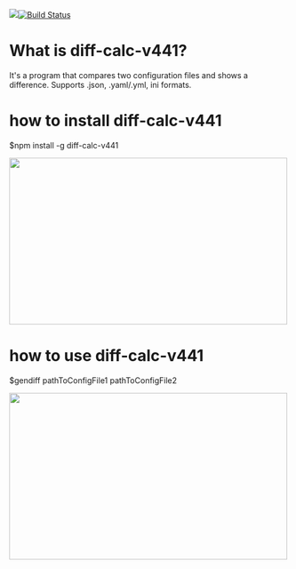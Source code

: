 <a href="https://codeclimate.com/github/sithari41441/project-lvl2-s463/maintainability"><img src="https://api.codeclimate.com/v1/badges/38e9d8714e795f792866/maintainability" /></a>[![Build Status](https://travis-ci.org/sithari41441/project-lvl2-s463.svg?branch=master)](https://travis-ci.org/sithari41441/project-lvl2-s463)

# What is diff-calc-v441?

It's a program that compares two configuration files and shows a difference. Supports .json, .yaml/.yml, ini formats.


# how to install diff-calc-v441

$npm install -g diff-calc-v441

<a href="https://asciinema.org/a/aqfgxGkZhe91TyCgQb04XGP3J" target="_blank"><img src="https://asciinema.org/a/aqfgxGkZhe91TyCgQb04XGP3J.svg" width="500" height="300" /></a>


# how to use diff-calc-v441

$gendiff pathToConfigFile1 pathToConfigFile2

<a href="https://asciinema.org/a/q68jdYP505yFbaqcBU8luU2Sq" target="_blank"><img src="https://asciinema.org/a/q68jdYP505yFbaqcBU8luU2Sq.svg" width="500" height="300" /></a>
